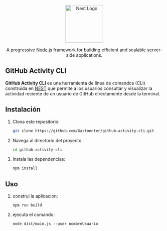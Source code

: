 <p align="center">
  <a href="http://nestjs.com/" target="blank"><img src="https://nestjs.com/img/logo-small.svg" width="120" alt="Nest Logo" /></a>
</p>

[circleci-image]: https://img.shields.io/circleci/build/github/nestjs/nest/master?token=abc123def456
[circleci-url]: https://circleci.com/gh/nestjs/nest

  <p align="center">A progressive <a href="http://nodejs.org" target="_blank">Node.js</a> framework for building efficient and scalable server-side applications.</p>

</p>


## GitHub Activity CLI

**GitHub Activity CLI** es una herramienta de línea de comandos (CLI) construida en [NEST](https://nestjs.com) que permite a los usuarios consultar y visualizar la actividad reciente de un usuario de GitHub directamente desde la terminal.


## Instalación

1. Clona este repositorio:
   ```bash
   git clone https://github.com/Gastonnter/github-activity-cli.git
2. Navega al directorio del proyecto:
   ```bash
   cd github-activity-cli
3. Instala las dependencias:
   ```bash
   npm install
   ```

## Uso


1. construi la aplicacion:
   ~~~
   npm run build
2. ejecuta el comando:
   ~~~
   node dist/main.js --user nombreUsuario
   ~~~
